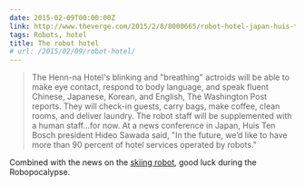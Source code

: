 ```yaml
---
date: 2015-02-09T00:00:00Z
link: http://www.theverge.com/2015/2/8/8000665/robot-hotel-japan-huis-ten-bosch
tags: Robots, hotel
title: The robot hotel
# url: /2015/02/09/robot-hotel/
---
```


>The Henn-na Hotel's blinking and "breathing" actroids will be able to make eye contact, respond to body language, and speak fluent Chinese, Japanese, Korean, and English, The Washington Post reports. They will check-in guests, carry bags, make coffee, clean rooms, and deliver laundry.
The robot staff will be supplemented with a human staff...for now. At a news conference in Japan, Huis Ten Bosch president Hideo Sawada said, "In the future, we’d like to have more than 90 percent of hotel services operated by robots."

Combined with the news on the [skiing robot](http://gizmodo.com/oh-great-the-robots-can-ski-now-1684419661), good luck during the Robopocalypse.
